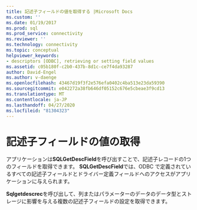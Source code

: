 ```yaml
---
title: 記述子フィールドの値を取得する |Microsoft Docs
ms.custom: ''
ms.date: 01/19/2017
ms.prod: sql
ms.prod_service: connectivity
ms.reviewer: ''
ms.technology: connectivity
ms.topic: conceptual
helpviewer_keywords:
- descriptors [ODBC], retrieving or setting field values
ms.assetid: c05b180f-c2b0-437b-8d1c-ce7f4da93287
author: David-Engel
ms.author: v-daenge
ms.openlocfilehash: 43467d19f3f2e576efa0402c4ba513e23da59390
ms.sourcegitcommit: e042272a38fb646df05152c676e5cbeae3f9cd13
ms.translationtype: MT
ms.contentlocale: ja-JP
ms.lasthandoff: 04/27/2020
ms.locfileid: "81304323"
---
```

# <a name="retrieving-the-values-in-descriptor-fields"></a>記述子フィールドの値の取得
アプリケーションは**SQLGetDescField**を呼び出すことで、記述子レコードの1つのフィールドを取得できます。 **SQLGetDescField**では、ODBC で定義されているすべての記述子フィールドとドライバー定義フィールドへのアクセスがアプリケーションに与えられます。  
  
 **Sqlgetdescrec**を呼び出して、列またはパラメーターのデータのデータ型とストレージに影響を与える複数の記述子フィールドの設定を取得できます。
